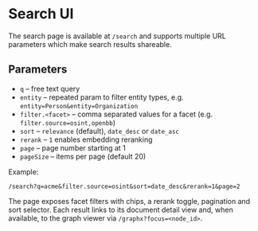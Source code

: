 # Search UI

The search page is available at `/search` and supports multiple URL parameters which make search results shareable.

## Parameters

- `q` – free text query
- `entity` – repeated param to filter entity types, e.g. `entity=Person&entity=Organization`
- `filter.<facet>` – comma separated values for a facet (e.g. `filter.source=osint,openbb`)
- `sort` – `relevance` (default), `date_desc` or `date_asc`
- `rerank` – `1` enables embedding reranking
- `page` – page number starting at 1
- `pageSize` – items per page (default 20)

Example:

```
/search?q=acme&filter.source=osint&sort=date_desc&rerank=1&page=2
```

The page exposes facet filters with chips, a rerank toggle, pagination and sort selector. Each result links to its document detail view and, when available, to the graph viewer via `/graphx?focus=<node_id>`.
